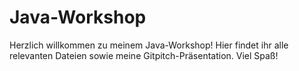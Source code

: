 # Java-Workshop

Herzlich willkommen zu meinem Java-Workshop!
Hier findet ihr alle relevanten Dateien sowie meine Gitpitch-Präsentation. Viel Spaß!
